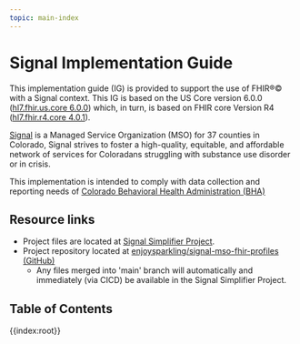 ```yaml
---
topic: main-index
---
```


# Signal Implementation Guide

This implementation guide (IG) is provided to support the use of FHIR®️©️ with a Signal context. This IG is based on the US Core version 6.0.0 ([hl7.fhir.us.core 6.0.0](http://hl7.org/fhir/us/core/STU6/)) which, in turn, is based on FHIR core Version R4 ([hl7.fhir.r4.core 4.0.1](https://hl7.org/fhir/R4)).

[Signal](https://signalbhn.org/) is a Managed Service Organization (MSO) for 37 counties in Colorado, Signal strives to foster a high-quality, equitable, and affordable network of services for Coloradans struggling with substance use disorder or in crisis.

This implementation is intended to comply with data collection and reporting needs of [Colorado Behavioral Health Administration (BHA)](https://bha.colorado.gov/) 

## Resource links
- Project files are located at [Signal Simplifier Project](https://simplifier.net/Signal-MSO-FHIR-Profiles/).
- Project repository located at [enjoysparkling/signal-mso-fhir-profiles (GitHub)](https://github.com/enjoysparkling/signal-mso-fhir-profiles)
   - Any files merged into 'main' branch will automatically and immediately (via CICD) be available in the Signal Simplifier Project.

## Table of Contents
{{index:root}}

